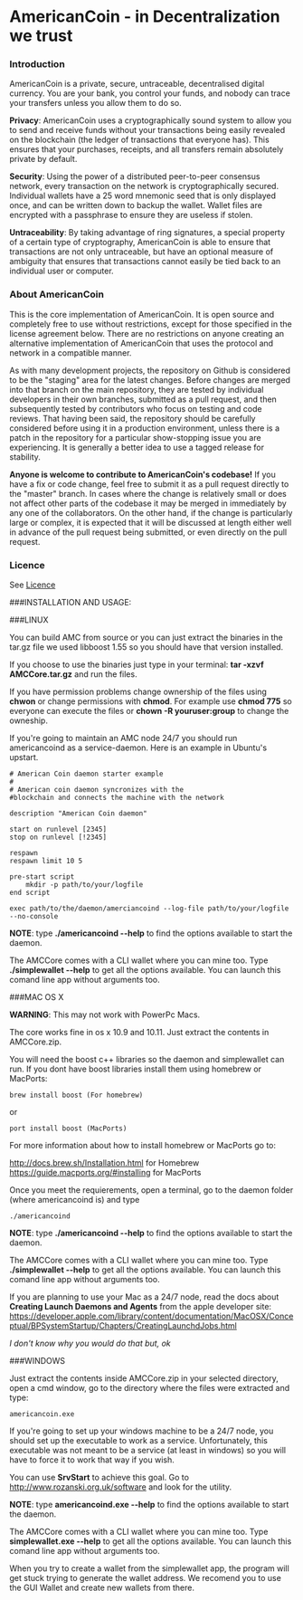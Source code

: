 # AmericanCoin - in Decentralization we trust


### Introduction

AmericanCoin is a private, secure, untraceable, decentralised digital currency. 
You are your bank, you control your funds, and nobody can trace your 
transfers unless you allow them to do so.

**Privacy**: AmericanCoin uses a cryptographically sound system to allow you to send and receive funds without your 
transactions being easily revealed on the blockchain (the ledger of transactions that everyone has). This ensures that your purchases, receipts, and all transfers remain absolutely private by default.

**Security**: Using the power of a distributed peer-to-peer consensus network, every transaction on the network is 
cryptographically secured. Individual wallets have a 25 word mnemonic seed that is only displayed once, and can be written down to backup the wallet. Wallet files are encrypted with a passphrase to ensure they are useless if stolen.

**Untraceability**: By taking advantage of ring signatures, a special property of a certain type of cryptography, AmericanCoin
 is able to ensure that transactions are not only untraceable, but have an optional measure of ambiguity that ensures that transactions cannot easily be tied back to an individual user or computer.
 
 
### About AmericanCoin

This is the core implementation of AmericanCoin. It is open source and completely free to use without restrictions, 
except for those specified in the license agreement below. There are no restrictions on anyone creating an 
alternative implementation of AmericanCoin that uses the protocol and network in a compatible manner.

As with many development projects, the repository on Github is considered to be the "staging" area for the latest changes. Before changes are merged into that branch on the main repository, they are tested by individual developers in their own branches, submitted as a pull request, and then subsequently tested by contributors who focus on testing and code reviews. That having been said, the repository should be carefully considered before using it in a production environment, unless there is a patch in the repository for a particular show-stopping issue you are experiencing. It is generally a better idea to use a tagged release for stability.

**Anyone is welcome to contribute to AmericanCoin's codebase!** If you have a fix or code change, feel free to submit
 it as a 
pull request directly to the "master" branch. In cases where the change is relatively small or does not affect other parts of the codebase it may be merged in immediately by any one of the collaborators. On the other hand, if the change is particularly large or complex, it is expected that it will be discussed at length either well in advance of the pull request being submitted, or even directly on the pull request.

 
### Licence

See [Licence](https://github.com/AmericanCoinAMC/Core/blob/master/LICENCE.txt)

###INSTALLATION AND USAGE:

###LINUX

You can build AMC from source or you can just extract the binaries in the tar.gz file we used libboost 1.55 so you should have that version installed.

If you choose to use the binaries just type in your terminal: **tar -xzvf AMCCore.tar.gz** and run the files. 

 If you have permission problems change ownership of the files using **chwon** or change permissions with **chmod**. For example use **chmod 775** so everyone can execute the files or **chown -R youruser:group** to change the owneship.

If you're going to maintain an AMC node 24/7 you should run americancoind as a service-daemon. Here is an example in Ubuntu's upstart.

```
# American Coin daemon starter example
#
# American coin daemon syncronizes with the 
#blockchain and connects the machine with the network

description "American Coin daemon"

start on runlevel [2345]
stop on runlevel [!2345]

respawn
respawn limit 10 5

pre-start script
	mkdir -p path/to/your/logfile
end script

exec path/to/the/daemon/amerciancoind --log-file path/to/your/logfile --no-console
```

**NOTE**: type **./americancoind --help** to find the options available to start the daemon.

The AMCCore comes with a CLI wallet where you can mine too. Type **./simplewallet --help** to get all the options available. You can launch this comand line app without arguments too.

###MAC OS X

**WARNING**: This may not work with PowerPc Macs.

The core works fine in os x 10.9 and 10.11. Just extract the contents in AMCCore.zip.

You will need the boost c++ libraries so the daemon and simplewallet can run. If you dont have boost libraries install them using homebrew or MacPorts:
```
brew install boost (For homebrew)
```

or 

```
port install boost (MacPorts) 
```

For more information about how to install homebrew or MacPorts go to:

<http://docs.brew.sh/Installation.html> for Homebrew
<https://guide.macports.org/#installing> for MacPorts

Once you meet the requierements, open a terminal, go to the daemon folder (where americancoind is) and type 

~~~
./americancoind 
~~~

**NOTE**: type **./americancoind --help** to find the options available to start the daemon. 

The AMCCore comes with a CLI wallet where you can mine too. Type **./simplewallet --help** to get all the options available. You can launch this comand line app without arguments too.

If you are planning to use your Mac as a 24/7 node, read the docs about **Creating Launch Daemons and Agents** from  the apple developer site: <https://developer.apple.com/library/content/documentation/MacOSX/Conceptual/BPSystemStartup/Chapters/CreatingLaunchdJobs.html>

*I don't know why you would do that but, ok*

###WINDOWS

Just extract the contents inside AMCCore.zip in your selected directory, open a cmd window, go to the directory where the files were extracted and type:

 ```
 americancoin.exe 
 ```
 
 If you're going to set up your windows machine to be a 24/7 node, you should set up the executable to work as a service. Unfortunately, this executable was not meant to be a service (at least in windows) so you will have to force it to work that way if you wish. 
 
 You can use **SrvStart** to achieve this goal. Go to <http://www.rozanski.org.uk/software> and look for the utility. 
 
 **NOTE**: type **americancoind.exe --help** to find the options available to start the daemon.

The AMCCore comes with a CLI wallet where you can mine too. Type **simplewallet.exe --help** to get all the options available. You can launch this comand line app without arguments too.

When you try to create a wallet from the simplewallet app, the program will get stuck trying to generate the wallet address. We recomend you to use the GUI Wallet and create new wallets from there.
 
 
